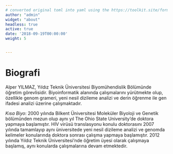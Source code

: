 ```yaml
---
# converted original toml into yaml using the https://toolkit.site/format.html
author: "admin"
widget: "about"
headless: true
active: true
date: '2018-09-19T00:00:00'
weight: 5


---
```

# Biografi

Alper YILMAZ, Yıldız Teknik Üniversitesi Biyomühendislik Bölümünde öğretim görevlisidir. Biyoinformatik alanında çalışmalarını yürütmekte olup, özellikle genom grameri, yeni nesil dizileme analizi ve derin öğrenme ile gen ifadesi analizi üzerine çalışmaktadır.

*Kısa Biyo*: 2000 yılında Bilkent Üniversitesi Moleküler Biyoloji ve Genetik bölümünden mezun olup aynı yıl The Ohio State University’de doktora yapmaya başlamıştır. HIV virüsü translasyonu konulu doktorasını 2007 yılında tamamlayıp aynı üniversitede yeni nesil dizileme analizi ve genomda kelimeler konularında doktora sonrası çalışma yapmaya başlamıştır. 2012 yılında Yıldız Teknik Üniversitesi’nde öğretim üyesi olarak çalışmaya başlamış, aynı konularda çalışmalarına devam etmektedir.

